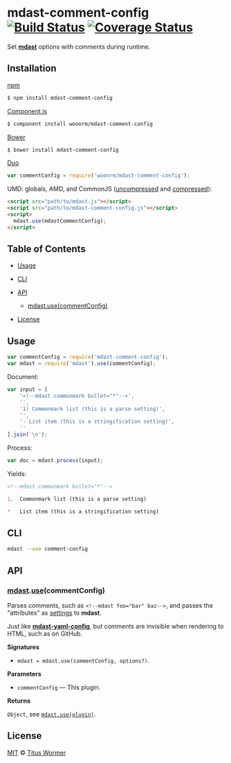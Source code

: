 # mdast-comment-config [![Build Status](https://img.shields.io/travis/wooorm/mdast-comment-config.svg?style=flat)](https://travis-ci.org/wooorm/mdast-comment-config) [![Coverage Status](https://img.shields.io/coveralls/wooorm/mdast-comment-config.svg?style=flat)](https://coveralls.io/r/wooorm/mdast-comment-config?branch=master)

Set [**mdast**](https://github.com/wooorm/mdast) options with comments during runtime.

## Installation

[npm](https://docs.npmjs.com/cli/install)

```bash
$ npm install mdast-comment-config
```

[Component.js](https://github.com/componentjs/component)

```bash
$ component install wooorm/mdast-comment-config
```

[Bower](http://bower.io/#install-packages)

```bash
$ bower install mdast-comment-config
```

[Duo](http://duojs.org/#getting-started)

```javascript
var commentConfig = require('wooorm/mdast-comment-config');
```

UMD: globals, AMD, and CommonJS ([uncompressed](mdast-comment-config.js) and [compressed](mdast-comment-config.min.js)):

```html
<script src="path/to/mdast.js"></script>
<script src="path/to/mdast-comment-config.js"></script>
<script>
  mdast.use(mdastCommentConfig);
</script>
```

## Table of Contents

*   [Usage](#usage)

*   [CLI](#cli)

*   [API](#api)

    *   [mdast.use(commentConfig)](#mdastusecommentconfig)

*   [License](#license)

## Usage

```javascript
var commentConfig = require('mdast-comment-config');
var mdast = require('mdast').use(commentConfig);
```

Document:

```javascript
var input = [
    '<!--mdast commonmark bullet="*"-->',
    '',
    '1) Commonmark list (this is a parse setting)',
    '',
    '- List item (this is a stringification setting)',
    ''
].join('\n');
```

Process:

```javascript
var doc = mdast.process(input);
```

Yields:

```markdown
<!--mdast commonmark bullet="*"-->

1.  Commonmark list (this is a parse setting)

*   List item (this is a stringification setting)
```

## CLI

```bash
mdast --use comment-config
```

## API

### [mdast](https://github.com/wooorm/mdast#api).[use](https://github.com/wooorm/mdast#mdastuseplugin-options)(commentConfig)

Parses comments, such as `<!--mdast foo="bar" baz-->`, and passes the “attributes” as [settings](https://github.com/wooorm/mdast#mdastprocessvalue-options-done) to **mdast**.

Just like [**mdast-yaml-config**](https://github.com/wooorm/mdast-yaml-config), but comments are invisible when rendering to HTML, such as on GitHub.

**Signatures**

*   `mdast = mdast.use(commentConfig, options?)`.

**Parameters**

*   `commentConfig` — This plugin.

**Returns**

`Object`, see [`mdast.use(plugin)`](https://github.com/wooorm/mdast#mdastuseplugin-options).

## License

[MIT](LICENSE) © [Titus Wormer](http://wooorm.com)
